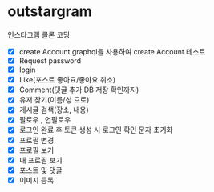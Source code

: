# outstargram
인스타그램 클론 코딩

- [X] create Account 
graphql을 사용하여 create Account 테스트  
- [X] Request password
- [X] login
- [X] Like(포스트 좋아요/좋아요 취소)
- [X] Comment(댓글 추가 DB 저장 확인까지)
- [X] 유저 찾기(이름/성 으로)
- [X] 게시글 검색(장소, 내용)
- [X] 팔로우 , 언팔로우
- [X] 로그인 완료 후 토큰 생성 시 로그인 확인 문자 초기화
- [X] 프로필 변경
- [X] 프로필 보기
- [X] 내 프로필 보기
- [X] 포스트 및 댓글 
- [X] 이미지 등록 